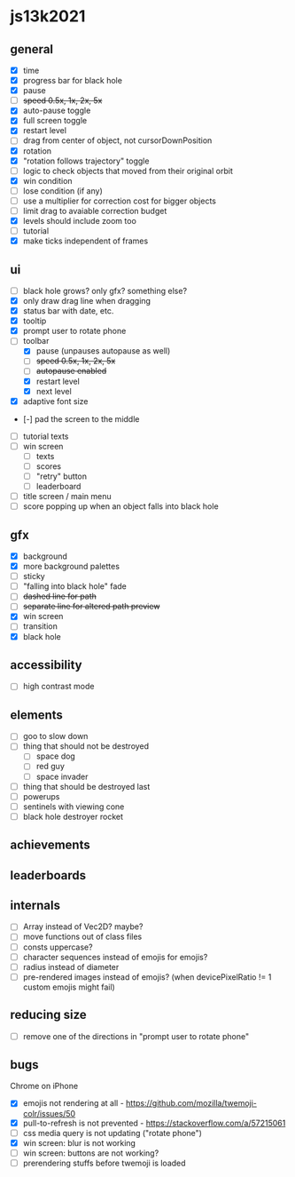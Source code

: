 # js13k2021

## general
- [x] time
- [x] progress bar for black hole
- [x] pause
- [ ] ~~speed 0.5x, 1x, 2x, 5x~~
- [x] auto-pause toggle
- [x] full screen toggle
- [x] restart level
- [ ] drag from center of object, not cursorDownPosition
- [x] rotation
- [x] "rotation follows trajectory" toggle
- [ ] logic to check objects that moved from their original orbit
- [x] win condition
- [ ] lose condition (if any)
- [ ] use a multiplier for correction cost for bigger objects
- [ ] limit drag to avaiable correction budget
- [x] levels should include zoom too
- [ ] tutorial
- [x] make ticks independent of frames

## ui
- [ ] black hole grows? only gfx? something else?
- [x] only draw drag line when dragging
- [x] status bar with date, etc.
- [x] tooltip
- [x] prompt user to rotate phone
- [ ] toolbar
  - [x] pause (unpauses autopause as well)
  - [ ] ~~speed 0.5x, 1x, 2x, 5x~~
  - [ ] ~~autopause enabled~~
  - [x] restart level
  - [x] next level
- [x] adaptive font size
- [-] pad the screen to the middle
- [ ] tutorial texts
- [ ] win screen
  - [ ] texts
  - [ ] scores
  - [ ] "retry" button
  - [ ] leaderboard
- [ ] title screen / main menu
- [ ] score popping up when an object falls into black hole

## gfx
- [x] background
- [x] more background palettes
- [ ] sticky
- [ ] "falling into black hole" fade
- [ ] ~~dashed line for path~~
- [ ] ~~separate line for altered path preview~~
- [x] win screen
- [ ] transition
- [x] black hole

## accessibility
- [ ] high contrast mode

## elements
- [ ] goo to slow down
- [ ] thing that should not be destroyed
  - [ ] space dog
  - [ ] red guy
  - [ ] space invader
- [ ] thing that should be destroyed last
- [ ] powerups
- [ ] sentinels with viewing cone
- [ ] black hole destroyer rocket

## achievements

## leaderboards

## internals
- [ ] Array<Float32> instead of Vec2D? maybe?
- [ ] move functions out of class files
- [ ] consts uppercase?
- [ ] character sequences instead of emojis for emojis?
- [ ] radius instead of diameter
- [ ] pre-rendered images instead of emojis? (when devicePixelRatio != 1 custom emojis might fail)

## reducing size
- [ ] remove one of the directions in "prompt user to rotate phone"

## bugs

Chrome on iPhone
- [x] emojis not rendering at all - https://github.com/mozilla/twemoji-colr/issues/50
- [x] pull-to-refresh is not prevented - https://stackoverflow.com/a/57215061
- [ ] css media query is not updating ("rotate phone")
- [x] win screen: blur is not working
- [ ] win screen: buttons are not working?
- [ ] prerendering stuffs before twemoji is loaded
